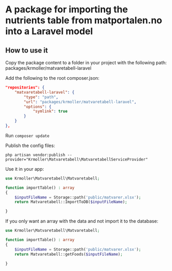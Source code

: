 # A package for importing the nutrients table from matportalen.no into a Laravel model


## How to use it
Copy the package content to a folder in your project with the following path:
packages/krmoller/matvaretabell-laravel

Add the following to the root composer.json:
```json
"repositories": {
    "matvaretabell-laravel": {
        "type": "path",
        "url": "packages/krmoller/matvaretabell-laravel",
        "options": {
            "symlink": true
        }
    }
},
```

Run ```composer update```


Publish the config files:
```
php artisan vendor:publish --provider="Krmoller\Matvaretabell\MatvaretabellServiceProvider"
```

Use it in your app:
```php
use Krmoller\Matvaretabell\Matvaretabell;

function importTable() : array
{
    $inputFileName = Storage::path('public/matvarer.xlsx');
    return Matvaretabell::ImportToDB($inputFileName);

}
```

If you only want an array with the data and not import it to the database:
```php
use Krmoller\Matvaretabell\Matvaretabell;

function importTable() : array
{
    $inputFileName = Storage::path('public/matvarer.xlsx');
    return Matvaretabell::getFoods($inputFileName);

}
```

